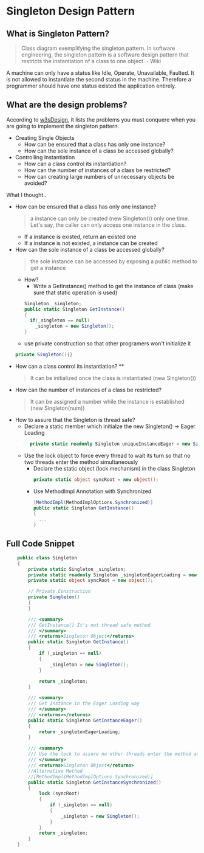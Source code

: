 # Singleton Design Pattern

## What is Singleton Pattern?
  > Class diagram exemplifying the singleton pattern.
In software engineering, the singleton pattern is a software design pattern that restricts the instantiation of a class to one object. - Wiki

A machine can only have a status like Idle, Operate, Unavailable, Faulted. It is not allowed to instantiate the second status in the machine. Therefore a programmer should have one status existed the application entirely.

## What are the design problems?
According to [w3sDesign](http://w3sdesign.com/?gr=c05&ugr=proble), it lists the problems you must conquere when you are going to implement the singleton pattern.

  - Creating Single Objects
    * How can be ensured that a class has only one instance?
    * How can the sole instance of a class be accessed globally?
  - Controlling Instantiation
    * How can a class control its instantiation? 
    * How can the number of instances of a class be restricted? 
    * How can creating large numbers of unnecessary objects be avoided?

What I thought..
* How can be ensured that a class has only one instance?
  > a instance can only be created (new Singleton()) only one time. Let's say, the caller can only access one instance in the class.
  * If a instance is existed, return an existed one
  * If a instance is not existed, a instance can be created
* How can the sole instance of a class be accessed globally?
  > the sole instance can be accessed by exposing a public method to get a instance
    * How?
      * Write a GetInstance() method to get the instance of class (make sure that static operation is used)
      ```csharp
      Singleton _singleton;
      public static Singleton GetInstance()
      {
        if(_singleton == null)
          _singleton = new Singleton();
      }
      ```
    * use private construction so that other programers won't initialize it
    ```csharp
    private Singleton(){}
    ```
* How can a class control its instantiation? **
  > It can be initialized once the class is instantiated (new Singleton())
* How can the number of instances of a class be restricted?
  > It can be assigned a number while the instance is established (new Singleton(num))
 * How to assure that the Singleton is thread safe?
    * Declare a static member which initialze the new Singleton() -> Eager Loading
      ```csharp
        private static readonly Singleton uniqueInstanceEager = new Singleton();
      ```    
    * Use the lock object to force every thread to wait its turn so that no two threads enter the method simultaneously
      * Declare the static object (lock mechanism) in the class Singleton
        ```csharp
        private static object syncRoot = new object();
        ```
      * Use MethodImpl Annotation with Synchronized
        ```csharp
        [MethodImpl(MethodImplOptions.Synchronized)] 
        public static Singleton GetInstance()
        {
          ...
        }
        ```
## Full Code Snippet
```csharp
    public class Singleton
    {
        private static Singleton _singleton;
        private static readonly Singleton _singletonEagerLoading = new Singleton();
        private static object syncRoot = new object();

        // Private Construction
        private Singleton()
        {
        }

        /// <summary>
        /// GetInstance() It's not thread safe method
        /// </summary>
        /// <returns>Singleton Object</returns>
        public static Singleton GetInstance()
        {
            if (_singleton == null)
            {
                _singleton = new Singleton();
            }

            return _singleton;
        }

        /// <summary>
        /// Get Instance in the Eager Loading way
        /// </summary>
        /// <returns></returns>
        public static Singleton GetInstanceEager()
        {
            return _singletonEagerLoading;
        }

        /// <summary>
        /// Use the lock to assure no other threads enter the method at the same time
        /// </summary>
        /// <returns>Singleton Object</returns>
        //Alternative Method
        //[MethodImpl(MethodImplOptions.Synchronized)]
        public static Singleton GetInstanceSynchronized()
        {
            lock (syncRoot)
            {
                if (_singleton == null)
                {
                    _singleton = new Singleton();
                }
            }
            return _singleton;
        }
    }
```
